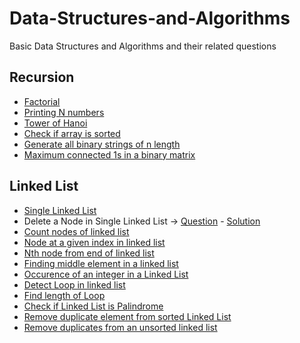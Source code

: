# Data-Structures-and-Algorithms

Basic Data Structures and Algorithms and their related questions

## Recursion

- [Factorial](https://github.com/harshitbhat/Data-Structures-and-Algorithms/blob/master/001-Recursion/001.factorial.py)
- [Printing N numbers](https://github.com/harshitbhat/Data-Structures-and-Algorithms/blob/master/001-Recursion/002.printing-N-numbers.py)
- [Tower of Hanoi](https://github.com/harshitbhat/Data-Structures-and-Algorithms/blob/master/001-Recursion/003.towerOfHanoi.py)
- [Check if array is sorted](https://github.com/harshitbhat/Data-Structures-and-Algorithms/blob/master/001-Recursion/004.checkIfSorted.py)
- [Generate all binary strings of n length](https://github.com/harshitbhat/Data-Structures-and-Algorithms/blob/master/001-Recursion/005.generateBinaryStrings.py)
- [Maximum connected 1s in a binary matrix](https://github.com/harshitbhat/Data-Structures-and-Algorithms/blob/master/001-Recursion/006.maximumConnected.py)

## Linked List

- [Single Linked List](https://github.com/harshitbhat/Data-Structures-and-Algorithms/blob/master/002-LinkedList/001.singleLinkedList.py)
- Delete a Node in Single Linked List -> [Question](https://practice.geeksforgeeks.org/problems/delete-a-node-in-single-linked-list/1) - [Solution](https://github.com/harshitbhat/Data-Structures-and-Algorithms/blob/master/002-LinkedList/002.deleteAtPosition.py)
- [Count nodes of linked list](https://github.com/harshitbhat/Data-Structures-and-Algorithms/blob/master/002-LinkedList/003.countNodes.py)
- [Node at a given index in linked list](https://github.com/harshitbhat/Data-Structures-and-Algorithms/blob/master/002-LinkedList/004.nodeAtgivenIndex.py)
- [Nth node from end of linked list](https://github.com/harshitbhat/Data-Structures-and-Algorithms/blob/master/002-LinkedList/005.nthNodeFromEnd.py)
- [Finding middle element in a linked list](https://github.com/harshitbhat/Data-Structures-and-Algorithms/blob/master/002-LinkedList/006.middleElementOfLinkedList.py)
- [Occurence of an integer in a Linked List](https://github.com/harshitbhat/Data-Structures-and-Algorithms/blob/master/002-LinkedList/007.elementOccurence.py)
- [Detect Loop in linked list](https://github.com/harshitbhat/Data-Structures-and-Algorithms/blob/master/002-LinkedList/008.detectLoop.py)
- [Find length of Loop](https://github.com/harshitbhat/Data-Structures-and-Algorithms/blob/master/002-LinkedList/009.lengthOfLoop.py)
- [Check if Linked List is Palindrome](https://github.com/harshitbhat/Data-Structures-and-Algorithms/blob/master/002-LinkedList/010.isPalindrome.py)
- [Remove duplicate element from sorted Linked List](https://github.com/harshitbhat/Data-Structures-and-Algorithms/blob/master/002-LinkedList/011.removeDuplicateFromSortedList.py)
- [Remove duplicates from an unsorted linked list](https://github.com/harshitbhat/Data-Structures-and-Algorithms/blob/master/002-LinkedList/012.removeDuplicatesinUnsortedList.py)
